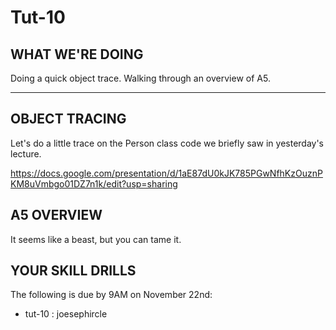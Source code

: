 # Tut-10

## WHAT WE'RE DOING

Doing a quick object trace.
Walking through an overview of A5.

---

## OBJECT TRACING

Let's do a little trace on the Person class code we briefly saw in yesterday's lecture.

https://docs.google.com/presentation/d/1aE87dU0kJK785PGwNfhKzOuznPKM8uVmbgo01DZ7n1k/edit?usp=sharing

## A5 OVERVIEW

It seems like a beast, but you can tame it.

## YOUR SKILL DRILLS

The following is due by 9AM on November 22nd:

- tut-10 : joesephircle
